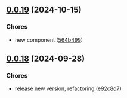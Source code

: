 

## [0.0.19](https://github.com/dq-alhq/cleon-cli/compare/v0.0.18...v0.0.19) (2024-10-15)


### Chores

* new component ([564b499](https://github.com/dq-alhq/cleon-cli/commit/564b499a9f5bdf47e80d6b1b96fda792fdab8395))

## [0.0.18](https://github.com/dq-alhq/cleon-cli/compare/v0.0.17...v0.0.18) (2024-09-28)


### Chores

* release new version, refactoring ([e92c8d7](https://github.com/dq-alhq/cleon-cli/commit/e92c8d75d272480cbe7f946b50235d316c99ca44))
